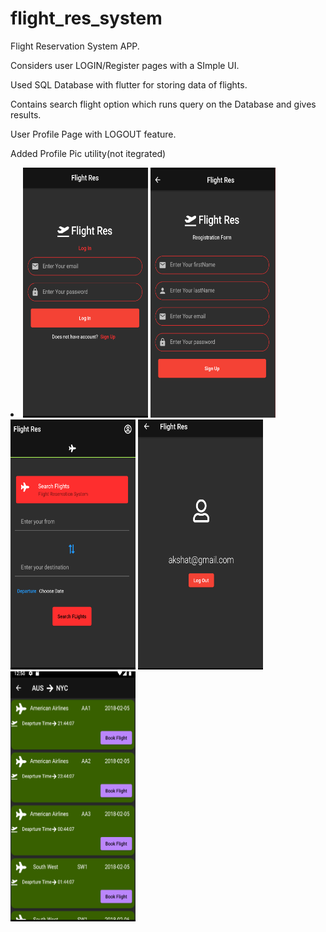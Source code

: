 # flight_res_system

Flight Reservation System APP.

Considers user LOGIN/Register pages with a SImple UI.

Used SQL Database with flutter for storing data of flights.

Contains search flight option which runs query on the Database and gives results.

User Profile Page with LOGOUT feature.

Added Profile Pic utility(not itegrated)

<li><img src="app-walkthrough/image_19.png" width="200" height="400">
  <img src="app-walkthrough/image_18.png"  width="200" height="400">
  <img src="app-walkthrough/image_17.png"  width="200" height="400">
  <img src="app-walkthrough/image_16.png"  width="200" height="400">
<img src="app-walkthrough/image_15.png"  width="200" height="400"></li>

